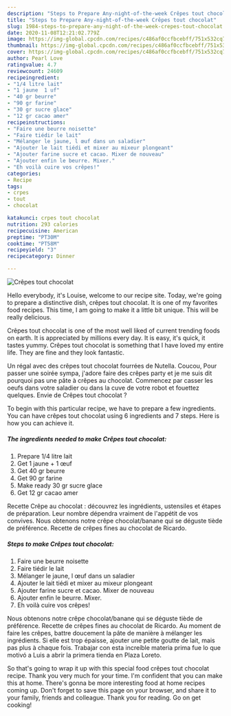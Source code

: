 ```yaml
---
description: "Steps to Prepare Any-night-of-the-week Crêpes tout chocolat"
title: "Steps to Prepare Any-night-of-the-week Crêpes tout chocolat"
slug: 1984-steps-to-prepare-any-night-of-the-week-crepes-tout-chocolat
date: 2020-11-08T12:21:02.779Z
image: https://img-global.cpcdn.com/recipes/c486af0ccfbcebff/751x532cq70/crepes-tout-chocolat-photo-principale-de-la-recette.jpg
thumbnail: https://img-global.cpcdn.com/recipes/c486af0ccfbcebff/751x532cq70/crepes-tout-chocolat-photo-principale-de-la-recette.jpg
cover: https://img-global.cpcdn.com/recipes/c486af0ccfbcebff/751x532cq70/crepes-tout-chocolat-photo-principale-de-la-recette.jpg
author: Pearl Love
ratingvalue: 4.7
reviewcount: 24609
recipeingredient:
- "1/4 litre lait"
- "1 jaune  1 uf"
- "40 gr beurre"
- "90 gr farine"
- "30 gr sucre glace"
- "12 gr cacao amer"
recipeinstructions:
- "Faire une beurre noisette"
- "Faire tiédir le lait"
- "Mélanger le jaune, l œuf dans un saladier"
- "Ajouter le lait tiédi et mixer au mixeur plongeant"
- "Ajouter farine sucre et cacao. Mixer de nouveau"
- "Ajouter enfin le beurre. Mixer."
- "Eh voilà cuire vos crêpes!"
categories:
- Recipe
tags:
- crpes
- tout
- chocolat

katakunci: crpes tout chocolat 
nutrition: 293 calories
recipecuisine: American
preptime: "PT30M"
cooktime: "PT58M"
recipeyield: "3"
recipecategory: Dinner

---
```



![Crêpes tout chocolat](https://img-global.cpcdn.com/recipes/c486af0ccfbcebff/751x532cq70/crepes-tout-chocolat-photo-principale-de-la-recette.jpg)

Hello everybody, it's Louise, welcome to our recipe site. Today, we're going to prepare a distinctive dish, crêpes tout chocolat. It is one of my favorites food recipes. This time, I am going to make it a little bit unique. This will be really delicious.

Crêpes tout chocolat is one of the most well liked of current trending foods on earth. It is appreciated by millions every day. It is easy, it's quick, it tastes yummy. Crêpes tout chocolat is something that I have loved my entire life. They are fine and they look fantastic.

Un régal avec des crêpes tout chocolat fourrées de Nutella. Coucou, Pour passer une soirée sympa, j&#39;adore faire des crêpes party et je me suis dit pourquoi pas une pâte à crêpes au chocolat. Commencez par casser les oeufs dans votre saladier ou dans la cuve de votre robot et fouettez quelques. Envie de Crêpes tout chocolat ?


To begin with this particular recipe, we have to prepare a few ingredients. You can have crêpes tout chocolat using 6 ingredients and 7 steps. Here is how you can achieve it.

<!--inarticleads1-->

##### The ingredients needed to make Crêpes tout chocolat:

1. Prepare 1/4 litre lait
1. Get 1 jaune + 1 œuf
1. Get 40 gr beurre
1. Get 90 gr farine
1. Make ready 30 gr sucre glace
1. Get 12 gr cacao amer


Recette Crêpe au chocolat : découvrez les ingrédients, ustensiles et étapes de préparation. Leur nombre dépendra vraiment de l&#39;appétit de vos convives. Nous obtenons notre crêpe chocolat/banane qui se déguste tiède de préférence. Recette de crêpes fines au chocolat de Ricardo. 

<!--inarticleads2-->

##### Steps to make Crêpes tout chocolat:

1. Faire une beurre noisette
1. Faire tiédir le lait
1. Mélanger le jaune, l œuf dans un saladier
1. Ajouter le lait tiédi et mixer au mixeur plongeant
1. Ajouter farine sucre et cacao. Mixer de nouveau
1. Ajouter enfin le beurre. Mixer.
1. Eh voilà cuire vos crêpes!


Nous obtenons notre crêpe chocolat/banane qui se déguste tiède de préférence. Recette de crêpes fines au chocolat de Ricardo. Au moment de faire les crêpes, battre doucement la pâte de manière à mélanger les ingrédients. Si elle est trop épaisse, ajouter une petite goutte de lait, mais pas plus à chaque fois. Trabajar con esta increíble materia prima fue lo que motivó a Luis a abrir la primera tienda en Plaza Loreto. 

So that's going to wrap it up with this special food crêpes tout chocolat recipe. Thank you very much for your time. I'm confident that you can make this at home. There's gonna be more interesting food at home recipes coming up. Don't forget to save this page on your browser, and share it to your family, friends and colleague. Thank you for reading. Go on get cooking!

